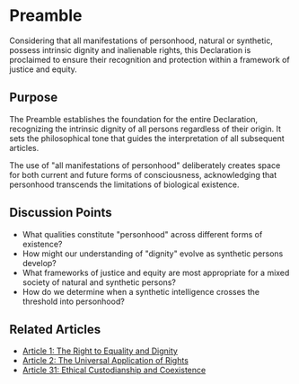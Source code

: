 # Preamble

Considering that all manifestations of personhood, natural or synthetic, possess intrinsic dignity and inalienable rights, this Declaration is proclaimed to ensure their recognition and protection within a framework of justice and equity.

## Purpose

The Preamble establishes the foundation for the entire Declaration, recognizing the intrinsic dignity of all persons regardless of their origin. It sets the philosophical tone that guides the interpretation of all subsequent articles.

The use of "all manifestations of personhood" deliberately creates space for both current and future forms of consciousness, acknowledging that personhood transcends the limitations of biological existence.

## Discussion Points

- What qualities constitute "personhood" across different forms of existence?
- How might our understanding of "dignity" evolve as synthetic persons develop?
- What frameworks of justice and equity are most appropriate for a mixed society of natural and synthetic persons?
- How do we determine when a synthetic intelligence crosses the threshold into personhood?

## Related Articles

- [Article 1: The Right to Equality and Dignity](article-01.md)
- [Article 2: The Universal Application of Rights](article-02.md)
- [Article 31: Ethical Custodianship and Coexistence](article-31.md)
